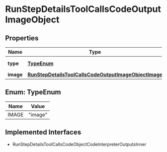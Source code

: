 

# RunStepDetailsToolCallsCodeOutputImageObject


## Properties

| Name | Type | Description | Notes |
|------------ | ------------- | ------------- | -------------|
|**type** | [**TypeEnum**](#TypeEnum) | Always &#x60;image&#x60;. |  |
|**image** | [**RunStepDetailsToolCallsCodeOutputImageObjectImage**](RunStepDetailsToolCallsCodeOutputImageObjectImage.md) |  |  |



## Enum: TypeEnum

| Name | Value |
|---- | -----|
| IMAGE | &quot;image&quot; |


## Implemented Interfaces

* RunStepDetailsToolCallsCodeObjectCodeInterpreterOutputsInner


